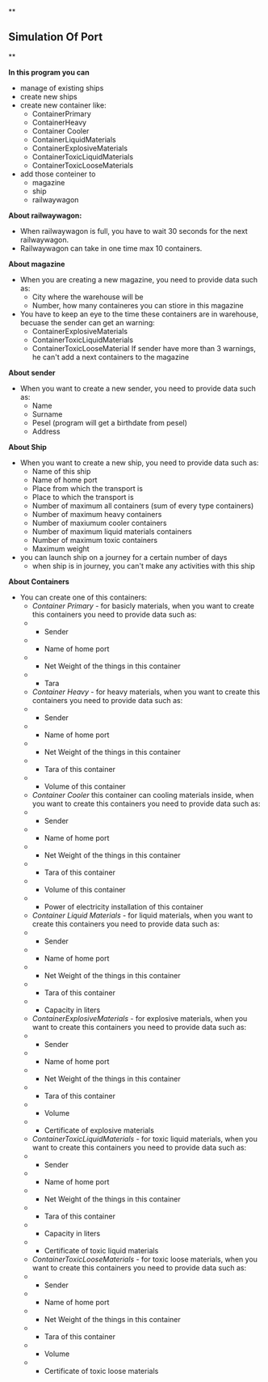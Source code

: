 **

## Simulation Of Port 

**

**In this program you can** 

 - manage of existing ships
 - create new ships
 - create new container like:
	  - ContainerPrimary
	  - ContainerHeavy
	  - Container Cooler	  
	  - ContainerLiquidMaterials
	  - ContainerExplosiveMaterials
	  - ContainerToxicLiquidMaterials
	  - ContainerToxicLooseMaterials
- add those conteiner to
	 - magazine
	 - ship
	 - railwaywagon

**About railwaywagon:** 	 
 - When railwaywagon is full,  you have to wait 30 seconds for the next railwaywagon.  
 - Railwaywagon can take in one time max 10 containers.  

**About magazine** 
 - When you are creating a new magazine, you need to provide data such as:
	 - City where the warehouse will be
	 - Number, how many containeres you can stiore in this magazine
 - You have to keep an eye to the time these containers are in warehouse, becuase the sender can get an warning:
	 - ContainerExplosiveMaterials
	 - ContainerToxicLiquidMaterials
	 - ContainerToxicLooseMaterial
If sender have more than 3 warnings, he can't add a next containers to the magazine

**About sender**
 - When you want to create a new sender, you need to provide data such as:
	 - Name
	 - Surname 
	 - Pesel (program will get a birthdate from pesel)
	 - Address
	 
**About Ship**
- When you want to create a new ship, you need to provide data such as:
	- Name of this ship
	- Name of home port
	- Place from which the transport is 
	- Place to which the transport is
	- Number of maximum all containers (sum of every type containers)
	- Number of maximum heavy containers 
	- Number of maxiumum cooler containers
	- Number of maximum liquid materials containers
	- Number of maximum toxic containers
	- Maximum weight
- you can launch ship on a journey for a certain number of days 
	- when ship is in journey, you can't make any activities with this ship

**About Containers**
 - You can create one of this containers: 
	 - *Container Primary* - for basicly materials, when you want to create this containers 
	 you need to provide data such as:
	 - -  Sender 
	 - - Name of home port
	 - -  Net Weight of the things in this container
	- - Tara
	 - *Container Heavy* - for heavy materials, when you want to create this containers 
	 you need to provide data such as:
	 - - Sender
	 - - Name of home port
	 - - Net Weight of the things in this container
	 - - Tara of this container
	 - - Volume of this container
	 - *Container Cooler* this container can cooling materials inside,  when you want to create this containers 
	 you need to provide data such as:
	 - - Sender
	 - - Name of home port
	 - - Net Weight of the things in this container
	 - - Tara of this container
	 - - Volume of this container
	 - - Power of electricity installation of this container
	 - *Container Liquid Materials* - for liquid materials, when you want to create this containers 
	 you need to provide data such as: 
	 - - Sender
	 - - Name of home port
	 - - Net Weight of the things in this container
	 - - Tara of this container
	 -  - Capacity in liters
	 -  *ContainerExplosiveMaterials* - for explosive materials,  when you want to create this containers 
	 you need to provide data such as: 
	 - - Sender
	 - - Name of home port
	 - - Net Weight of the things in this container
	 - - Tara of this container
	 -  - Volume
	 - - Certificate of explosive materials
	 - *ContainerToxicLiquidMaterials* - for toxic liquid materials, when you want to create this containers 
	 you need to provide data such as: 
	 - - Sender
	 - - Name of home port
	 - - Net Weight of the things in this container
	 - - Tara of this container
	 -  - Capacity in liters
	 - - Certificate of toxic liquid materials
	 - *ContainerToxicLooseMaterials* - for toxic loose materials, when you want to create this containers 
	 you need to provide data such as: 
	 - - Sender
	 - - Name of home port
	 - - Net Weight of the things in this container
	 - - Tara of this container
	 -  - Volume
	 - - Certificate of toxic loose materials
